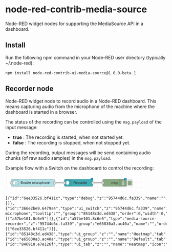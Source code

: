 # node-red-contrib-media-source
Node-RED widget nodes for supporting the MediaSource API in a dashboard.

## Install
Run the following npm command in your Node-RED user directory (typically ~/.node-red):
```
npm install node-red-contrib-ui-media-source@1.0.0-beta.1
```

## Recorder node
Node-RED widget node to record audio in a Node-RED dashboard.  This means capturing audio from the microphone of the machine where the dashboard is started in a browser.

The status of the recording can be controlled using the ```msg.payload``` of the input message:
+ **true** : The recording is started, when not started yet.
+ **false** : The recording is stopped, when not stopped yet.

During the recording, output messages will be send containing audio chunks (of raw audio samples) in the ```msg.payload```.

Example flow with a Switch on the dashboard to control the recording:

![Recorder flow](/images/media_source_recorder_flow.png)

```
[{"id":"6ee33526.bf411c","type":"debug","z":"95744d6c.fa339","name":"","active":true,"tosidebar":true,"console":false,"tostatus":false,"complete":"true","x":1170,"y":360,"wires":[]},{"id":"366e2be9.6479a4","type":"ui_switch","z":"95744d6c.fa339","name":"","label":"Enable microphone","tooltip":"","group":"85148c3d.ed438","order":0,"width":0,"height":0,"passthru":false,"decouple":"false","topic":"","style":"","onvalue":"true","onvalueType":"bool","onicon":"","oncolor":"","offvalue":"false","offvalueType":"bool","officon":"","offcolor":"","x":830,"y":360,"wires":[["a57be101.8c6e5"]]},{"id":"a57be101.8c6e5","type":"media-source-recorder","z":"95744d6c.fa339","group":"e65830a3.ac40a","name":"","order":0,"width":0,"height":0,"x":1020,"y":360,"wires":[["6ee33526.bf411c"]]},{"id":"85148c3d.ed438","type":"ui_group","z":"","name":"Heatmap","tab":"846910.e7e126f","disp":true,"width":"6","collapse":false},{"id":"e65830a3.ac40a","type":"ui_group","z":"","name":"Default","tab":"846910.e7e126f","disp":true,"width":"6","collapse":false},{"id":"846910.e7e126f","type":"ui_tab","z":"","name":"Heatmap","icon":"dashboard","disabled":false,"hidden":false}]
```
